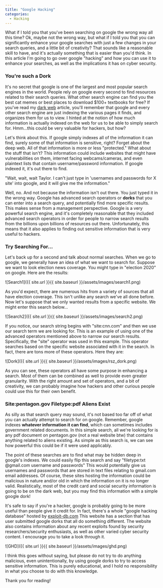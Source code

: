 ```yaml
---
title: "Google Hacking"
categories:
  - Hacking
---
```


What if I told you that you've been searching on google the wrong way all this time? Ok, maybe not the wrong way, but what if I told you that you can significantly enhance your google searches with just a few changes in your search queries, and a little bit of creativity? That sounds like a reasonable skill to have, and it's actually something that is easier than you'd think. In this article I'm going to go over google "hacking" and how you can use it to enhance your searches, as well as the implications it has on cyber security.

### You're such a Dork

It's no secret that google is one of the largest and most popular search engines in the world. People rely on google every second to find resources related to their search queries. What other search engine can find you the best cat memes or best places to download $100+ textbooks for free? If you've read my [dark web](https://freshprinceofhacking.github.io/what%20the%20hack/What-Is-The-Dark-Web/) article, you'll remember that google and every other search engine are just indexing the various pages it finds, and organizes them for us to view. I hinted at the notion of how much information is actually indexed on the web for us to be able to simply search for. Hmm...this could be very valuable for hackers, but how?

Let's think about this. If google simply indexes all of the information it can find, surely some of that information is sensitive, right? Forget about the deep web. All of that information is more or less "protected."  What about the stuff that isn't? This information could include websites that might have vulnerabilities on them, internet facing webcams/cameras, and even plaintext lists that contain username/password information. If google indexed it, it's out there to find. 

"Wait, wait, wait Taylor. I can't just type in 'usernames and passwords for X site' into google, and it will give me the information."

Well, no. And not because the information isn't out there. You just typed it in the wrong way. Google has advanced search operators or **dorks** that you can enter into a search query, and potentially find more specific results. This makes sense from a management perspective. Google is a very powerful search engine, and it's completely reasonable that they included advanced search operators in order for people to narrow search results from the billions upon billions of resources out there. Unfortunately, this means that it also applies to finding out sensitive information that is very useful to hackers. 

### Try Searching For...

Let's back up for a second and talk about normal searches. When we go to google, we generally have an idea of what we want to search for. Suppose we want to look election news coverage. You might type in "election 2020" on google. Here are the results:

![Search1]({{ site.url }}{{ site.baseurl }}/assets/images/search1.png)

As you'd expect, there are numerous hits from a variety of sources that all have election coverage. This isn't unlike any search we've all done before. Now let's suppose that we only wanted results from a specific website. We might enter this search below...

![Search2]({{ site.url }}{{ site.baseurl }}/assets/images/search2.png)

If you notice, our search string begins with "site:cnn.com" and then we use our search term we are looking for. This is an example of using one of the advanced operators mentioned above to narrow our search results. Specifically, the "site" operator was used in this example. This operator searches based on the specific website associated with it in the search. In fact, there are tons more of these operators. Here they are:

![Dork]({{ site.url }}{{ site.baseurl }}/assets/images/rsz_dork.png)

As you can see, these operators all have some purpose in enhancing a search. Most of them can be combined as well to provide even greater granularity. With the right amount and set of operators, and a bit of creativity, we can probably imagine how hackers and other curious people could use this for their own benefit.

### Site:pentagon.gov Filetype:pdf Aliens Exist

As silly as that search query may sound, it's not based too far off of what you can actually attempt to search for on google. Remember, google indexes **whatever information it can find**, which can sometimes includes government related documents. In this simple search, all we're looking for is any pdf document on pentagon.gov (not a real website btw) that contains anything related to aliens existing. As simple as this search is, we can see how powerful this could be if it were used applicably. 

The point of these searches are to find what may be hidden deep in google's indexes. We could easily flip this search and say "filetype:txt @gmail.com username and passwords" This would potentially give us usernames and passwords that are stored in text files relating to gmail.com email addresses. Of course, these sites hosting the information could be malicious in nature and/or old in which the information on it is no longer valid. Realistically, most of the credit card and social security information is going to be on the dark web, but you may find this information with a simple google dork! 

It's safe to say if you're a hacker, google is probably going to be more useful than people give it credit for. In fact, there's a whole "google hacking database" hosted by [exploit-db.com](https://www.exploit-db.com/google-hacking-database) This website has a section that has user submitted google dorks that all do something different. The website also contains information about any recent exploits found by security researchers/security enthusiasts, as well as other varied cyber security content. I encourage you to take a look through it. 

![GHD]({{ site.url }}{{ site.baseurl }}/assets/images/ghd.png)

I think this goes without saying, but please do not try to do anything malicious, even unintentionally, by using google dorks to try to access sensitive information. This is purely educational, and I hold no responsibility in what you choose to do with this knowledge. 

Thank you for reading! 
